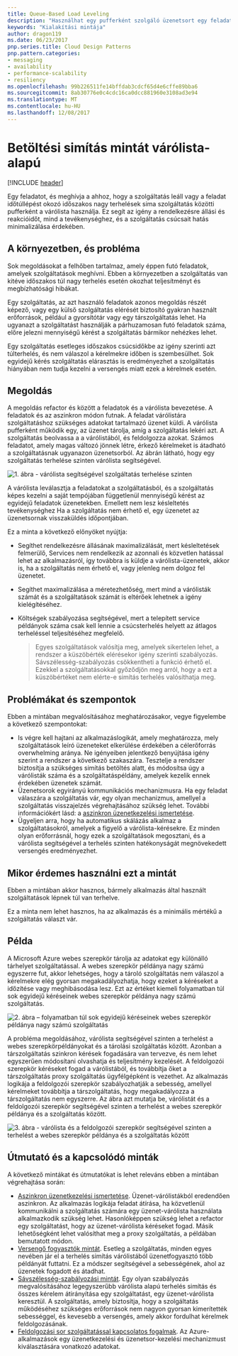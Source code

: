```yaml
---
title: Queue-Based Load Leveling
description: "Használhat egy pufferként szolgáló üzenetsort egy feladat és az általa meghívott szolgáltatás között, hogy kiegyenlítse az időszakos nagy terheléseket."
keywords: "Kialakítási mintája"
author: dragon119
ms.date: 06/23/2017
pnp.series.title: Cloud Design Patterns
pnp.pattern.categories:
- messaging
- availability
- performance-scalability
- resiliency
ms.openlocfilehash: 99b226511fe14bffdab3cdcf65d4e6cffe89bba6
ms.sourcegitcommit: 8ab30776e0c4cdc16ca0dcc881960e3108ad3e94
ms.translationtype: MT
ms.contentlocale: hu-HU
ms.lasthandoff: 12/08/2017
---
```

# <a name="queue-based-load-leveling-pattern"></a>Betöltési simítás mintát várólista-alapú

[!INCLUDE [header](../_includes/header.md)]

Egy feladatot, és meghívja a ahhoz, hogy a szolgáltatás leáll vagy a feladat időtúllépést okozó időszakos nagy terhelések sima szolgáltatás közötti pufferként a várólista használja. Ez segít az igény a rendelkezésre állási és reakcióidőt, mind a tevékenységhez, és a szolgáltatás csúcsait hatás minimalizálása érdekében.

## <a name="context-and-problem"></a>A környezetben, és probléma

Sok megoldásokat a felhőben tartalmaz, amely éppen futó feladatok, amelyek szolgáltatások meghívni. Ebben a környezetben a szolgáltatás van kitéve időszakos túl nagy terhelés esetén okozhat teljesítményt és megbízhatósági hibákat.

Egy szolgáltatás, az azt használó feladatok azonos megoldás részét képező, vagy egy külső szolgáltatás elérését biztosító gyakran használt erőforrások, például a gyorsítótár vagy egy társzolgáltatás lehet. Ha ugyanazt a szolgáltatást használják a párhuzamosan futó feladatok száma, előre jelezni mennyiségű kérést a szolgáltatás bármikor nehézkes lehet.

Egy szolgáltatás esetleges időszakos csúcsidőkbe az igény szerinti azt túlterhelés, és nem válaszol a kérelmekre időben is szembesülhet. Sok egyidejű kérés szolgáltatás elárasztás is eredményezhet a szolgáltatás hiányában nem tudja kezelni a versengés miatt ezek a kérelmek esetén.

## <a name="solution"></a>Megoldás

A megoldás refactor és között a feladatok és a várólista bevezetése. A feladatok és az aszinkron módon futnak. A feladat várólistára szolgáltatáshoz szükséges adatokat tartalmazó üzenet küldi. A várólista pufferként működik egy, az üzenet tárolja, amíg a szolgáltatás lekéri azt. A szolgáltatás beolvassa a a várólistából, és feldolgozza azokat. Számos feladatot, amely magas változó jönnek létre, érkező kérelmeket is átadható a szolgáltatásnak ugyanazon üzenetsorból. Az ábrán látható, hogy egy szolgáltatás terhelése szinten várólista segítségével.

![1. ábra - várólista segítségével szolgáltatás terhelése szinten](./_images/queue-based-load-leveling-pattern.png)

A várólista leválasztja a feladatokat a szolgáltatásból, és a szolgáltatás képes kezelni a saját tempójában függetlenül mennyiségű kérést az egyidejű feladatok üzenetekben. Emellett nem lesz késleltetés tevékenységhez Ha a szolgáltatás nem érhető el, egy üzenetet az üzenetsornak visszaküldés időpontjában.

Ez a minta a következő előnyöket nyújtja:

- Segíthet rendelkezésre állásának maximalizálását, mert késleltetések felmerülő, Services nem rendelkezik az azonnali és közvetlen hatással lehet az alkalmazásról, így továbbra is küldje a várólista-üzenetek, akkor is, ha a szolgáltatás nem érhető el, vagy jelenleg nem dolgoz fel üzenetet.
- Segíthet maximalizálása a méretezhetőség, mert mind a várólisták számát és a szolgáltatások számát is eltérőek lehetnek a igény kielégítéséhez.
- Költségek szabályozása segítségével, mert a telepített service példányok száma csak kell lennie a csúcsterhelés helyett az átlagos terheléssel teljesítéséhez megfelelő.

    >  Egyes szolgáltatások valósítja meg, amelyek sikertelen lehet, a rendszer a küszöbérték elérésekor igény szerinti szabályozás. Sávszélesség-szabályozás csökkentheti a funkció érhető el. Ezekkel a szolgáltatásokkal győződjön meg arról, hogy a ezt a küszöbértéket nem elérte-e simítás terhelés valósíthatja meg.

## <a name="issues-and-considerations"></a>Problémákat és szempontok

Ebben a mintában megvalósításához meghatározásakor, vegye figyelembe a következő szempontokat:

- Is végre kell hajtani az alkalmazáslogikát, amely meghatározza, mely szolgáltatások leíró üzeneteket elkerülése érdekében a célerőforrás overwhelming aránya. Ne igényeiben jelentkező benyújtása igény szerint a rendszer a következő szakaszára. Tesztelje a rendszer biztosítja a szükséges simítás betöltés alatt, és módosítsa úgy a várólisták száma és a szolgáltatáspéldány, amelyek kezelik ennek érdekében üzenetek számát.
- Üzenetsorok egyirányú kommunikációs mechanizmusra. Ha egy feladat válaszára a szolgáltatás vár, egy olyan mechanizmus, amellyel a szolgáltatás visszajelzés végrehajtásához szükség lehet. További információkért lásd: a [aszinkron üzenetkezelési ismertetése](https://msdn.microsoft.com/library/dn589781.aspx).
- Ügyeljen arra, hogy ha automatikus skálázás alkalmaz a szolgáltatásokról, amelyek a figyelő a várólista-kérésekre. Ez minden olyan erőforrásnál, hogy ezek a szolgáltatások megosztani, és a várólista segítségével a terhelés szinten hatékonyságát megnövekedett versengés eredményezhet.

## <a name="when-to-use-this-pattern"></a>Mikor érdemes használni ezt a mintát

Ebben a mintában akkor hasznos, bármely alkalmazás által használt szolgáltatások lépnek túl van terhelve.

Ez a minta nem lehet hasznos, ha az alkalmazás és a minimális mértékű a szolgáltatás választ vár.

## <a name="example"></a>Példa

A Microsoft Azure webes szerepkör tárolja az adatokat egy különálló tárhelyet szolgáltatással. A webes szerepkör példánya nagy számú egyszerre fut, akkor lehetséges, hogy a tároló szolgáltatás nem válaszol a kérelmekre elég gyorsan megakadályozhatja, hogy ezeket a kéréseket a időzítése vagy meghibásodása lesz. Ezt az értéket kiemeli folyamatban túl sok egyidejű kéréseinek webes szerepkör példánya nagy számú szolgáltatás.

![2. ábra – folyamatban túl sok egyidejű kéréseinek webes szerepkör példánya nagy számú szolgáltatás](./_images/queue-based-load-leveling-overwhelmed.png)


A probléma megoldásához, várólista segítségével szinten a terhelést a webes szerepkörpéldányokat és a tárolási szolgáltatás között. Azonban a társzolgáltatás szinkron kérések fogadására van tervezve, és nem lehet egyszerűen módosítani olvashatja és teljesítmény kezelését. A feldolgozói szerepkör kéréseket fogad a várólistából, és továbbítja őket a társzolgáltatás proxy szolgáltatás ügyfélgépként is vezethet. Az alkalmazás logikája a feldolgozói szerepkör szabályozhatják a sebesség, amellyel kérelmeket továbbítja a társzolgáltatás, hogy megakadályozza a társzolgáltatás nem egyszerre. Az ábra azt mutatja be, várólistát és a feldolgozói szerepkör segítségével szinten a terhelést a webes szerepkör példánya és a szolgáltatás között.

![3. ábra - várólista és a feldolgozói szerepkör segítségével szinten a terhelést a webes szerepkör példánya és a szolgáltatás között](./_images/queue-based-load-leveling-worker-role.png)

## <a name="related-patterns-and-guidance"></a>Útmutató és a kapcsolódó minták

A következő mintákat és útmutatókat is lehet releváns ebben a mintában végrehajtása során:

- [Aszinkron üzenetkezelési ismertetése](https://msdn.microsoft.com/library/dn589781.aspx). Üzenet-várólistákból eredendően aszinkron. Az alkalmazás logikája feladat átírása, ha közvetlenül kommunikálni a szolgáltatás számára egy üzenet-várólista használata alkalmazkodik szükség lehet. Hasonlóképpen szükség lehet a refactor egy szolgáltatást, hogy az üzenet-várólista kéréseket fogad. Másik lehetőségként lehet valósíthat meg a proxy szolgáltatás, a példában bemutatott módon.
- [Versengő fogyasztók mintát](competing-consumers.md). Esetleg a szolgáltatás, minden egyes nevében jár el a terhelés simítás várólistából üzenetfogyasztó több példányát futtatni. Ez a módszer segítségével a sebességének, ahol az üzenetek fogadott és átadhat.
- [Sávszélesség-szabályozási mintát](throttling.md). Egy olyan szabályozás megvalósításához legegyszerűbb várólista alapú terhelés simítás és összes kérelem átirányítása egy szolgáltatást, egy üzenet-várólista keresztül. A szolgáltatás, amely biztosítja, hogy a szolgáltatás működéséhez szükséges erőforrások nem nagyon gyorsan kimerítették sebességgel, és kevesebb a versengés, amely akkor fordulhat kérelmek feldolgozásának.
- [Feldolgozási sor szolgáltatással kapcsolatos fogalmak](https://msdn.microsoft.com/library/azure/dd179353.aspx). Az Azure-alkalmazások egy üzenetkezelési és üzenetsor-kezelési mechanizmust kiválasztására vonatkozó adatokat.
